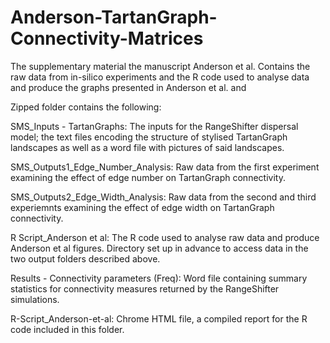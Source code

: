 # Anderson-TartanGraph-Connectivity-Matrices
The supplementary material the manuscript Anderson et al. Contains the raw data from in-silico experiments and the R code used to analyse data and produce the graphs presented in Anderson et al. and 

Zipped folder contains the following:

SMS_Inputs - TartanGraphs: The inputs for the RangeShifter dispersal model; the text files encoding the structure of stylised TartanGraph landscapes as well as a word file with pictures of said landscapes.

SMS_Outputs1_Edge_Number_Analysis: Raw data from the first experiment examining the effect of edge number on TartanGraph connectivity.

SMS_Outputs2_Edge_Width_Analysis: Raw data from the second and third experiemnts examining the effect of edge width on TartanGraph connectivity.

R Script_Anderson et al: The R code used to analyse raw data and produce Anderson et al figures. Directory set up in advance to access data in the two output folders described above.

Results - Connectivity parameters (Freq): Word file containing summary statistics for connectivity measures returned by the RangeShifter simulations.

R-Script_Anderson-et-al: Chrome HTML file, a compiled report for the R code included in this folder.
